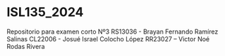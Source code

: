 # ISL135_2024
Repositorio para examen corto Nº3 RS13036 - Brayan Fernando Ramírez Salinas  CL22006 - Josué Israel Colocho López  RR23027 – Victor Noé Rodas Rivera 
